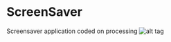 # ScreenSaver
Screensaver application coded on processing
![alt tag](file:///Users/9619060/Desktop/Screen%20Shot%202018-02-09%20at%207.35.36%20AM.png)
